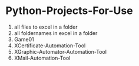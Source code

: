 # Python-Projects-For-Use

1. all files to excel in a folder
2. all foldernames in excel in a folder
3. Game01
4. XCertificate-Automation-Tool
5. XGraphic-Automator-Automation-Tool
6. XMail-Automation-Tool
